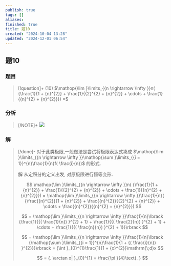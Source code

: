 ```yaml
---
publish: true
tags: []
aliases: 
finished: true
title: 题10
created: "2024-10-04 13:28"
updated: "2024-12-01 06:54"
---
```

## 题10
### 题目
> [!question]+
> (10) $\mathop{\lim }\limits_{{n \rightarrow  \infty }}n( {\frac{1}{1 + {n}^{2}} + \frac{1}{{2}^{2} + {n}^{2}} + \cdots  + \frac{1}{{n}^{2} + {n}^{2}}})  =$
### 分析
> [!NOTE]+
> ![](https://img.hwenyi.tech/202411201725499.webp)
### 解
> [!done]-
> 对于此类极限,一般做法是尝试将极限表达式凑成 $\mathop{\lim }\limits_{{n \rightarrow  \infty }}\mathop{\sum }\limits_{{i = 1}}^{n}\frac{1}{n}f( \frac{i}{n})$ 的形式.
> 
> 解 从定积分的定义出发, 对原极限进行恒等变形.
> 
> $$
> \mathop{\lim }\limits_{{n \rightarrow  \infty }}n( {\frac{1}{1 + {n}^{2}} + \frac{1}{{2}^{2} + {n}^{2}} + \cdots  + \frac{1}{{n}^{2} + {n}^{2}}})  = \mathop{\lim }\limits_{{n \rightarrow  \infty }}\frac{1}{n}( {\frac{{n}^{2}}{1 + {n}^{2}} + \frac{{n}^{2}}{{2}^{2} + {n}^{2}} + \cdots  + \frac{{n}^{2}}{{n}^{2} + {n}^{2}}})
> $$
> 
> $$
> = \mathop{\lim }\limits_{{n \rightarrow  \infty }}\frac{1}{n}\lbrack  {\frac{1}{{( \frac{1}{n}) }^{2} + 1} + \frac{1}{{( \frac{2}{n}) }^{2} + 1} + \cdots  + \frac{1}{{( \frac{n}{n}) }^{2} + 1}}\rbrack
> $$
> 
> $$
> = \mathop{\lim }\limits_{{n \rightarrow  \infty }}\frac{1}{n}\lbrack  {\mathop{\sum }\limits_{{i = 1}}^{n}\frac{1}{1 + {( \frac{i}{n}) }^{2}}}\rbrack   = {\int }_{0}^{1}\frac{1}{1 + {x}^{2}}\mathrm{\;d}x
> $$
> 
> $$
> = {. \arctan x| }_{0}^{1} = \frac{\pi }{4}\text{. }
> $$